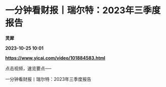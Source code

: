 # 一分钟看财报丨瑞尔特：2023年三季度报告
**灵犀**

**2023-10-25 10:01**

**https://www.yicai.com/video/101884583.html**

点击视频，速览要点──

一分钟看财报丨瑞尔特：2023年三季度报告